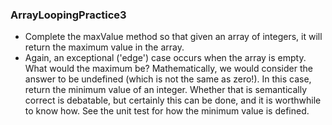 ### ArrayLoopingPractice3

- Complete the maxValue method so that given an array of integers, it will return the maximum value in the array. 
- Again, an exceptional ('edge') case occurs when the array is empty. What would the maximum be? Mathematically, we would consider the answer to be undefined (which is not the same as zero!). In this case, return the minimum value of an integer. Whether that is semantically correct is debatable, but certainly this can be done, and it is worthwhile to know how. See the unit test for how the minimum value is defined.
